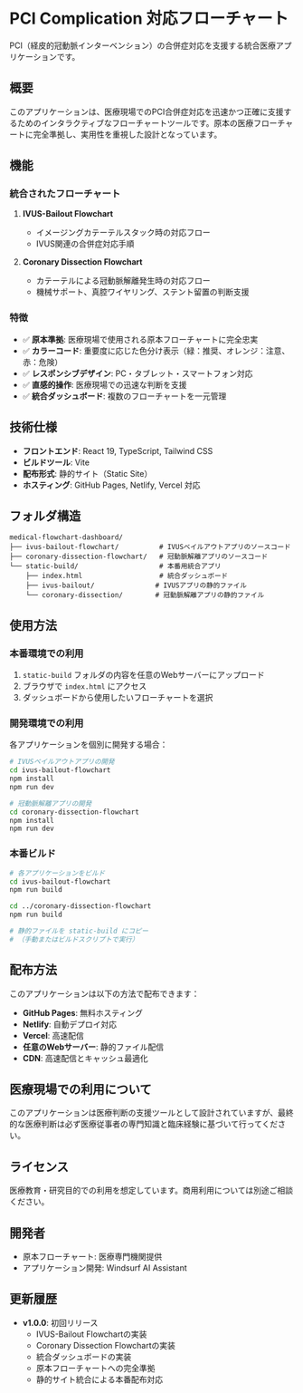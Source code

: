 # PCI Complication 対応フローチャート

PCI（経皮的冠動脈インターベンション）の合併症対応を支援する統合医療アプリケーションです。

## 概要

このアプリケーションは、医療現場でのPCI合併症対応を迅速かつ正確に支援するためのインタラクティブなフローチャートツールです。原本の医療フローチャートに完全準拠し、実用性を重視した設計となっています。

## 機能

### 統合されたフローチャート

1. **IVUS-Bailout Flowchart**
   - イメージングカテーテルスタック時の対応フロー
   - IVUS関連の合併症対応手順

2. **Coronary Dissection Flowchart**
   - カテーテルによる冠動脈解離発生時の対応フロー
   - 機械サポート、真腔ワイヤリング、ステント留置の判断支援

### 特徴

- ✅ **原本準拠**: 医療現場で使用される原本フローチャートに完全忠実
- ✅ **カラーコード**: 重要度に応じた色分け表示（緑：推奨、オレンジ：注意、赤：危険）
- ✅ **レスポンシブデザイン**: PC・タブレット・スマートフォン対応
- ✅ **直感的操作**: 医療現場での迅速な判断を支援
- ✅ **統合ダッシュボード**: 複数のフローチャートを一元管理

## 技術仕様

- **フロントエンド**: React 19, TypeScript, Tailwind CSS
- **ビルドツール**: Vite
- **配布形式**: 静的サイト（Static Site）
- **ホスティング**: GitHub Pages, Netlify, Vercel 対応

## フォルダ構造

```
medical-flowchart-dashboard/
├── ivus-bailout-flowchart/          # IVUSベイルアウトアプリのソースコード
├── coronary-dissection-flowchart/   # 冠動脈解離アプリのソースコード
└── static-build/                    # 本番用統合アプリ
    ├── index.html                   # 統合ダッシュボード
    ├── ivus-bailout/               # IVUSアプリの静的ファイル
    └── coronary-dissection/        # 冠動脈解離アプリの静的ファイル
```

## 使用方法

### 本番環境での利用

1. `static-build` フォルダの内容を任意のWebサーバーにアップロード
2. ブラウザで `index.html` にアクセス
3. ダッシュボードから使用したいフローチャートを選択

### 開発環境での利用

各アプリケーションを個別に開発する場合：

```bash
# IVUSベイルアウトアプリの開発
cd ivus-bailout-flowchart
npm install
npm run dev

# 冠動脈解離アプリの開発
cd coronary-dissection-flowchart
npm install
npm run dev
```

### 本番ビルド

```bash
# 各アプリケーションをビルド
cd ivus-bailout-flowchart
npm run build

cd ../coronary-dissection-flowchart
npm run build

# 静的ファイルを static-build にコピー
# （手動またはビルドスクリプトで実行）
```

## 配布方法

このアプリケーションは以下の方法で配布できます：

- **GitHub Pages**: 無料ホスティング
- **Netlify**: 自動デプロイ対応
- **Vercel**: 高速配信
- **任意のWebサーバー**: 静的ファイル配信
- **CDN**: 高速配信とキャッシュ最適化

## 医療現場での利用について

このアプリケーションは医療判断の支援ツールとして設計されていますが、最終的な医療判断は必ず医療従事者の専門知識と臨床経験に基づいて行ってください。

## ライセンス

医療教育・研究目的での利用を想定しています。商用利用については別途ご相談ください。

## 開発者

- 原本フローチャート: 医療専門機関提供
- アプリケーション開発: Windsurf AI Assistant

## 更新履歴

- **v1.0.0**: 初回リリース
  - IVUS-Bailout Flowchartの実装
  - Coronary Dissection Flowchartの実装
  - 統合ダッシュボードの実装
  - 原本フローチャートへの完全準拠
  - 静的サイト統合による本番配布対応
